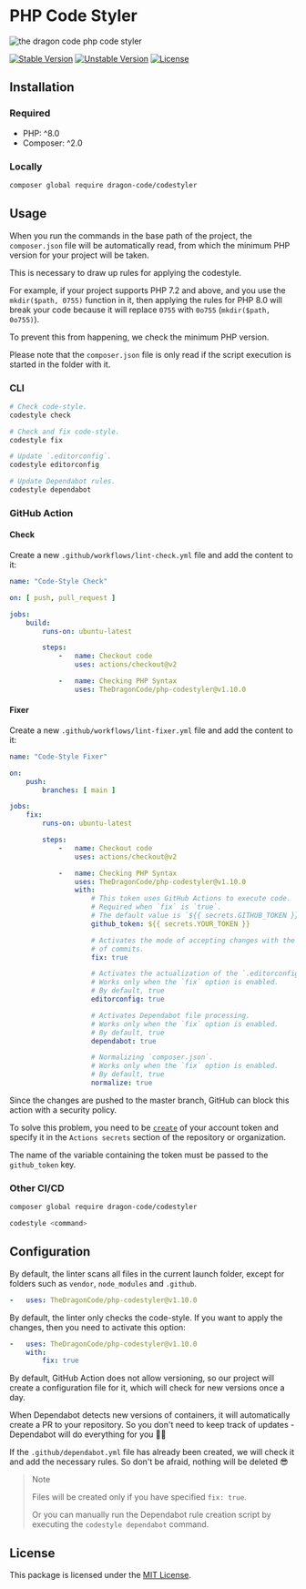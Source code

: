 # PHP Code Styler

![the dragon code php code styler](https://preview.dragon-code.pro/the-dragon-code/php-code-styler.svg?brand=github&invert=1)

[![Stable Version][badge_stable]][link_repo]
[![Unstable Version][badge_unstable]][link_repo]
[![License][badge_license]][link_license]

## Installation

### Required

- PHP: ^8.0
- Composer: ^2.0

### Locally

```bash
composer global require dragon-code/codestyler
```

## Usage

When you run the commands in the base path of the project, the `composer.json` file will be automatically read, from which the minimum PHP version for your project will be taken.

This is necessary to draw up rules for applying the codestyle.

For example, if your project supports PHP 7.2 and above, and you use the `mkdir($path, 0755)` function in it, then applying the rules for PHP 8.0 will break your code because it
will replace `0755` with `0o755` (`mkdir($path, 0o755)`).

To prevent this from happening, we check the minimum PHP version.

Please note that the `composer.json` file is only read if the script execution is started in the folder with it.

### CLI

```bash
# Check code-style.
codestyle check

# Check and fix code-style.
codestyle fix

# Update `.editorconfig`.
codestyle editorconfig

# Update Dependabot rules.
codestyle dependabot
```

### GitHub Action

#### Check

Create a new `.github/workflows/lint-check.yml` file and add the content to it:

```yaml
name: "Code-Style Check"

on: [ push, pull_request ]

jobs:
    build:
        runs-on: ubuntu-latest

        steps:
            -   name: Checkout code
                uses: actions/checkout@v2

            -   name: Checking PHP Syntax
                uses: TheDragonCode/php-codestyler@v1.10.0
```

#### Fixer

Create a new `.github/workflows/lint-fixer.yml` file and add the content to it:

```yaml
name: "Code-Style Fixer"

on:
    push:
        branches: [ main ]

jobs:
    fix:
        runs-on: ubuntu-latest

        steps:
            -   name: Checkout code
                uses: actions/checkout@v2

            -   name: Checking PHP Syntax
                uses: TheDragonCode/php-codestyler@v1.10.0
                with:
                    # This token uses GitHub Actions to execute code.
                    # Required when `fix` is `true`.
                    # The default value is `${{ secrets.GITHUB_TOKEN }}`.
                    github_token: ${{ secrets.YOUR_TOKEN }}

                    # Activates the mode of accepting changes with the creation
                    # of commits.
                    fix: true

                    # Activates the actualization of the `.editorconfig` file.
                    # Works only when the `fix` option is enabled.
                    # By default, true
                    editorconfig: true

                    # Activates Dependabot file processing.
                    # Works only when the `fix` option is enabled.
                    # By default, true
                    dependabot: true

                    # Normalizing `composer.json`.
                    # Works only when the `fix` option is enabled.
                    # By default, true
                    normalize: true
```

Since the changes are pushed to the master branch, GitHub can block this action with a security policy.

To solve this problem, you need to be [`create`](https://github.com/settings/tokens/new?scopes=repo&description=The%20Dragon%20Code:%20Styler) of your account token and specify it
in the `Actions secrets` section of the repository or organization.

The name of the variable containing the token must be passed to the `github_token` key.

### Other CI/CD

```bash
composer global require dragon-code/codestyler

codestyle <command>
```

## Configuration

By default, the linter scans all files in the current launch folder, except for folders such as `vendor`, `node_modules` and `.github`.

```yaml
-   uses: TheDragonCode/php-codestyler@v1.10.0
```

By default, the linter only checks the code-style. If you want to apply the changes, then you need to activate this option:

```yaml
-   uses: TheDragonCode/php-codestyler@v1.10.0
    with:
        fix: true
```

By default, GitHub Action does not allow versioning, so our project will create a configuration file for it, which will check for new versions once a day.

When Dependabot detects new versions of containers, it will automatically create a PR to your repository. So you don't need to keep track of updates - Dependabot will do everything
for you 💪😎

If the `.github/dependabot.yml` file has already been created, we will check it and add the necessary rules. So don't be afraid, nothing will be deleted 😎

> Note
>
> Files will be created only if you have specified `fix: true`.
>
> Or you can manually run the Dependabot rule creation script by executing the `codestyle dependabot` command.

## License

This package is licensed under the [MIT License](LICENSE).


[badge_license]:    https://img.shields.io/badge/license-MIT-green?style=flat-square

[badge_stable]:     https://img.shields.io/github/v/release/TheDragonCode/php-codestyler?label=stable&style=flat-square

[badge_unstable]:   https://img.shields.io/badge/unstable-dev--main-orange?style=flat-square

[link_license]:     LICENSE

[link_repo]:        https://github.com/TheDragonCode/php-codestyler
